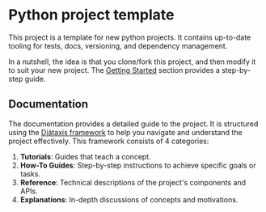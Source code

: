 # Python project template 
This project is a template for new python projects. It contains up-to-date tooling for tests, docs, versioning, and dependency management. 

In a nutshell, the idea is that you clone/fork this project, and then modify it to suit your new project. The [Getting Started](tutorials/getting-started.md) section provides a step-by-step guide. 

## Documentation

The documentation provides a detailed guide to the project. It is structured using the [Diátaxis framework](https://diataxis.fr/) to help you navigate and understand the project effectively. This framework consists of 4 categories:

1. **Tutorials**: Guides that teach a concept.
2. **How-To Guides**: Step-by-step instructions to achieve specific goals or tasks.
3. **Reference**: Technical descriptions of the project's components and APIs.
4. **Explanations**: In-depth discussions of concepts and motivations. 

